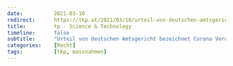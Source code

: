 ```yaml
---
date:          2021-03-10
redirect:      https://tkp.at/2021/03/10/urteil-von-deutschen-amtsgericht-bezeichnet-corona-verordnung-als-verfassungswidrig/
title:         tp - Science & Technology
timeline:      false
subtitle:      "Urteil von deutschen Amtsgericht bezeichnet Corona Verordnung als verfassungswidrig"
categories:    [Recht]
tags:          [tkp, massnahmen]
---
```

